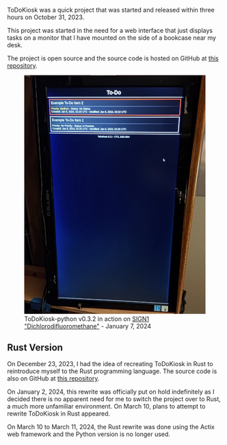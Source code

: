 ToDoKiosk was a quick project that was started and released within three hours on October 31, 2023.

This project was started in the need for a web interface that just displays tasks on a monitor that I have mounted on the side of a bookcase near my desk.

The project is open source and the source code is hosted on GitHub at [this repository](https://github.com/ctcl-bregis/ToDoKiosk).

<figure>
    <img src="/static/projects/todokiosk/todokiosk_jan72024.webp">
    <figcaption>ToDoKiosk-python v0.3.2 in action on <a href="../pc_r12/">SIGN1 "Dichlorodifluoromethane"</a> - January 7, 2024</figcaption>
</figure>

## Rust Version

On December 23, 2023, I had the idea of recreating ToDoKiosk in Rust to reintroduce myself to the Rust programming language. The source code is also on GitHub at [this repository](https://github.com/ctcl-bregis/todokiosk-rust).

On January 2, 2024, this rewrite was officially put on hold indefinitely as I decided there is no apparent need for me to switch the project over to Rust, a much more unfamiliar environment. On March 10, plans to attempt to rewrite ToDoKiosk in Rust appeared.

On March 10 to March 11, 2024, the Rust rewrite was done using the Actix web framework and the Python version is no longer used.